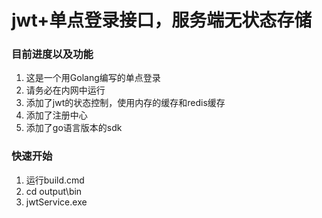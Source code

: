# jwt+单点登录接口，服务端无状态存储
### 目前进度以及功能
1. 这是一个用Golang编写的单点登录
2. 请务必在内网中运行
3. 添加了jwt的状态控制，使用内存的缓存和redis缓存
4. 添加了注册中心
5. 添加了go语言版本的sdk

### 快速开始
1. 运行build.cmd
2. cd output\bin
3. jwtService.exe 
